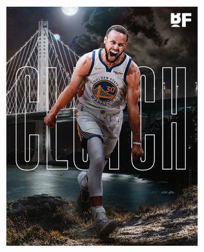 
![image alt](https://github.com/saisairepo/nginx-minikube/blob/dcc06d19d0259d4e79a8f9a145b53c868d55f45f/steph.jpg)

